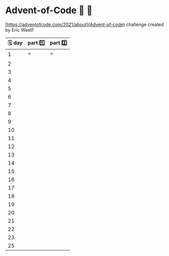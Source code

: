 # Advent-of-Code :christmas_tree: :gift:

[https://adventofcode.com/2021/about](Advent-of-code) challenge created by Eric Wastl!

| :spiral_calendar: day| part :one: | part :two: |
|----------------------|------------|------------|
| 1                    | :star:     | :star:     |
| 2                    |            |            |
| 3                    |            |            |
| 4                    |            |            |
| 5                    |            |            |
| 6                    |            |            |
| 7                    |            |            |
| 8                    |            |            |
| 9                    |            |            |
| 10                   |            |            |
| 11                   |            |            |
| 12                   |            |            |
| 13                   |            |            |
| 14                   |            |            |
| 15                   |            |            |
| 16                   |            |            |
| 17                   |            |            |
| 18                   |            |            |
| 19                   |            |            |
| 20                   |            |            |
| 21                   |            |            |
| 22                   |            |            |
| 23                   |            |            || 24                   |            |            |
| 25                   |            |            |
